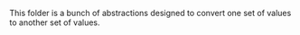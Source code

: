 This folder is a bunch of abstractions designed to convert one set of values to another set of values.
